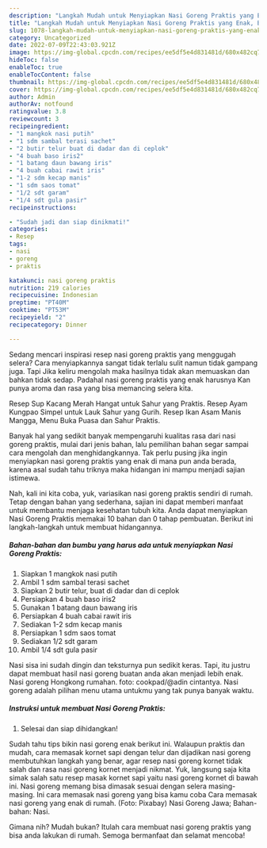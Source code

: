 ```yaml
---
description: "Langkah Mudah untuk Menyiapkan Nasi Goreng Praktis yang Enak, Buat Buka Puasa Enak"
title: "Langkah Mudah untuk Menyiapkan Nasi Goreng Praktis yang Enak, Buat Buka Puasa Enak"
slug: 1078-langkah-mudah-untuk-menyiapkan-nasi-goreng-praktis-yang-enak-buat-buka-puasa-enak
category: Uncategorized
date: 2022-07-09T22:43:03.921Z
image: https://img-global.cpcdn.com/recipes/ee5df5e4d831481d/680x482cq70/nasi-goreng-praktis-foto-resep-utama.jpg
hideToc: false
enableToc: true
enableTocContent: false
thumbnail: https://img-global.cpcdn.com/recipes/ee5df5e4d831481d/680x482cq70/nasi-goreng-praktis-foto-resep-utama.jpg
cover: https://img-global.cpcdn.com/recipes/ee5df5e4d831481d/680x482cq70/nasi-goreng-praktis-foto-resep-utama.jpg
author: Admin
authorAv: notfound
ratingvalue: 3.8
reviewcount: 3
recipeingredient:
- "1 mangkok nasi putih"
- "1 sdm sambal terasi sachet"
- "2 butir telur buat di dadar dan di ceplok"
- "4 buah baso iris2"
- "1 batang daun bawang iris"
- "4 buah cabai rawit iris"
- "1-2 sdm kecap manis"
- "1 sdm saos tomat"
- "1/2 sdt garam"
- "1/4 sdt gula pasir"
recipeinstructions:

- "Sudah jadi dan siap dinikmati!"
categories:
- Resep
tags:
- nasi
- goreng
- praktis

katakunci: nasi goreng praktis 
nutrition: 219 calories
recipecuisine: Indonesian
preptime: "PT40M"
cooktime: "PT53M"
recipeyield: "2"
recipecategory: Dinner

---
```



Sedang mencari inspirasi resep nasi goreng praktis yang menggugah selera? Cara menyiapkannya sangat tidak terlalu sulit namun tidak gampang juga. Tapi Jika keliru mengolah maka hasilnya tidak akan memuaskan dan bahkan tidak sedap. Padahal nasi goreng praktis yang enak harusnya Kan punya aroma dan rasa yang bisa memancing selera kita.


Resep Sup Kacang Merah Hangat untuk Sahur yang Praktis. Resep Ayam Kungpao Simpel untuk Lauk Sahur yang Gurih. Resep Ikan Asam Manis Mangga, Menu Buka Puasa dan Sahur Praktis.

Banyak hal yang sedikit banyak mempengaruhi kualitas rasa dari nasi goreng praktis, mulai dari jenis bahan, lalu pemilihan bahan segar sampai cara mengolah dan menghidangkannya. Tak perlu pusing jika ingin menyiapkan nasi goreng praktis yang enak di mana pun anda berada, karena asal sudah tahu triknya maka hidangan ini mampu menjadi sajian istimewa.


Nah, kali ini kita coba, yuk, variasikan nasi goreng praktis sendiri di rumah. Tetap dengan bahan yang sederhana, sajian ini dapat memberi manfaat untuk membantu menjaga kesehatan tubuh kita. Anda dapat menyiapkan Nasi Goreng Praktis memakai 10 bahan dan 0 tahap pembuatan. Berikut ini langkah-langkah untuk membuat hidangannya.

<!--inarticleads1-->

##### Bahan-bahan dan bumbu yang harus ada untuk menyiapkan Nasi Goreng Praktis:

1. Siapkan 1 mangkok nasi putih
1. Ambil 1 sdm sambal terasi sachet
1. Siapkan 2 butir telur, buat di dadar dan di ceplok
1. Persiapkan 4 buah baso iris2
1. Gunakan 1 batang daun bawang iris
1. Persiapkan 4 buah cabai rawit iris
1. Sediakan 1-2 sdm kecap manis
1. Persiapkan 1 sdm saos tomat
1. Sediakan 1/2 sdt garam
1. Ambil 1/4 sdt gula pasir


Nasi sisa ini sudah dingin dan teksturnya pun sedikit keras. Tapi, itu justru dapat membuat hasil nasi goreng buatan anda akan menjadi lebih enak. Nasi goreng Hongkong rumahan. foto: cookpad/@adin cintantya. Nasi goreng adalah pilihan menu utama untukmu yang tak punya banyak waktu. 

<!--inarticleads2-->

##### Instruksi untuk membuat Nasi Goreng Praktis:


1. Selesai dan siap dihidangkan!

Sudah tahu tips bikin nasi goreng enak berikut ini. Walaupun praktis dan mudah, cara memasak kornet sapi dengan telur dan dijadikan nasi goreng membutuhkan langkah yang benar, agar resep nasi goreng kornet tidak salah dan rasa nasi goreng kornet menjadi nikmat. Yuk, langsung saja kita simak salah satu resep masak kornet sapi yaitu nasi goreng kornet di bawah ini. Nasi goreng memang bisa dimasak sesuai dengan selera masing-masing. Ini cara memasak nasi goreng yang bisa kamu coba Cara memasak nasi goreng yang enak di rumah. (Foto: Pixabay) Nasi Goreng Jawa; Bahan-bahan: Nasi. 

Gimana nih? Mudah bukan? Itulah cara membuat nasi goreng praktis yang bisa anda lakukan di rumah. Semoga bermanfaat dan selamat mencoba!
